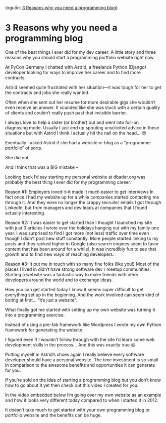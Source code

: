 <!-- ---
layout: post
title:  "Lập trình viên nên có blog cá nhân - Phần 4"
categories: [ programmer, experience ]
image: assets/images/4.jpg
featured: true
--- -->

(nguồn: [3 Reasons why you need a programming blog](https://dbader.org/blog/3-reasons-why-you-need-a-programming-blog))

# 3 Reasons why you need a programming blog

One of the best things I ever did for my dev career: A little story and three reasons why you should start a programming portfolio website right now.

At PyCon Germany I chatted with Astrid, a freelance Python (Django) developer looking for ways to improve her career and to find more contracts.

Astrid seemed quite frustrated with her situation—it was tough for her to get the contracts and jobs she really wanted.

Often when she sent out her resume for more desirable gigs she wouldn’t even receive an answer. It sounded like she was stuck with a certain quality of clients and couldn’t really push past that invisible barrier.

I always love to help a sister (or brother) out and went into full-on diagnosing mode. Usually I just end up spouting unsolicited advice in these situations but with Astrid I think I actually hit the nail on the head… 😉

Eventually I asked Astrid if she had a website or blog as a “programmer portfolio” of sorts.

She did not.

And I think that was a BIG mistake –

Looking back I’d say starting my personal website at dbader.org was probably the best thing I ever did for my programming career:

Reason #1: Employers loved it–it made it much easier to get interviews
In fact once I had my website up for a while companies started contacting me through it. And they were no longer the crappy recruiter emails I got through LinkedIn, but from managers and dev leads at companies that I found actually interesting.

Reason #2: It was easier to get started than I thought
I launched my site with just 3 articles I wrote over the holidays hanging out with my family one year. I was surprised to find I got more (not less) traffic over time even though I didn’t post new stuff constantly. More people started linking to my posts and they ranked higher in Google (also search engines seem to favor content that has been around for a while). It was incredibly fun to see that growth and to find new ways of reaching developers.

Reason #3: It put me in touch with so many fine folks (like you!)
Most of the places I lived in didn’t have strong software dev / meetup communities. Starting a website was a fantastic way to make friends with other developers around the world and to exchange ideas.

How you can get started today
I know it seems super difficult to get everything set up in the beginning. And the work involved can seem kind of boring at first… “it’s just a website”.

What finally got me started with setting up my own website was turning it into a programming exercise.

Instead of using a pre-fab framework like Wordpress I wrote my own Python framework for generating the website.

I figured even if I wouldn’t follow through with the site I’d learn some web development skills in the process… And this was exactly true 😃

Putting myself in Astrid’s shoes again I really believe every software developer should have a personal website. The time investment is so small in comparison to the awesome benefits and opportunities it can generate for you.

If you’re sold on the idea of starting a programming blog but you don’t know how to go about it yet then check out this video I created for you.

In the video embedded below I’m going over my own website as an example and how it looks very different today compared to when I started it in 2012.

It doesn’t take much to get started with your own programming blog or portfolio website and the benefits can be huge.